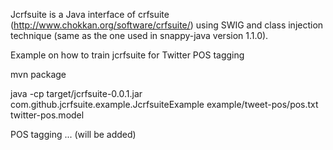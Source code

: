 Jcrfsuite is a Java interface of crfsuite (http://www.chokkan.org/software/crfsuite/) using SWIG and class injection technique (same as the one used in snappy-java version 1.1.0).

Example on how to train jcrfsuite for Twitter POS tagging

mvn package

java -cp target/jcrfsuite-0.0.1.jar com.github.jcrfsuite.example.JcrfsuiteExample example/tweet-pos/pos.txt twitter-pos.model

POS tagging 
... (will be added)